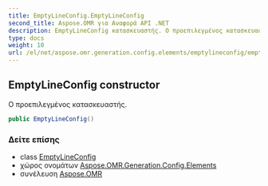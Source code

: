 ```yaml
---
title: EmptyLineConfig.EmptyLineConfig
second_title: Aspose.OMR για Αναφορά API .NET
description: EmptyLineConfig κατασκευαστής. Ο προεπιλεγμένος κατασκευαστής.
type: docs
weight: 10
url: /el/net/aspose.omr.generation.config.elements/emptylineconfig/emptylineconfig/
---
```

## EmptyLineConfig constructor

Ο προεπιλεγμένος κατασκευαστής.

```csharp
public EmptyLineConfig()
```

### Δείτε επίσης

* class [EmptyLineConfig](../)
* χώρος ονομάτων [Aspose.OMR.Generation.Config.Elements](../../emptylineconfig/)
* συνέλευση [Aspose.OMR](../../../)


